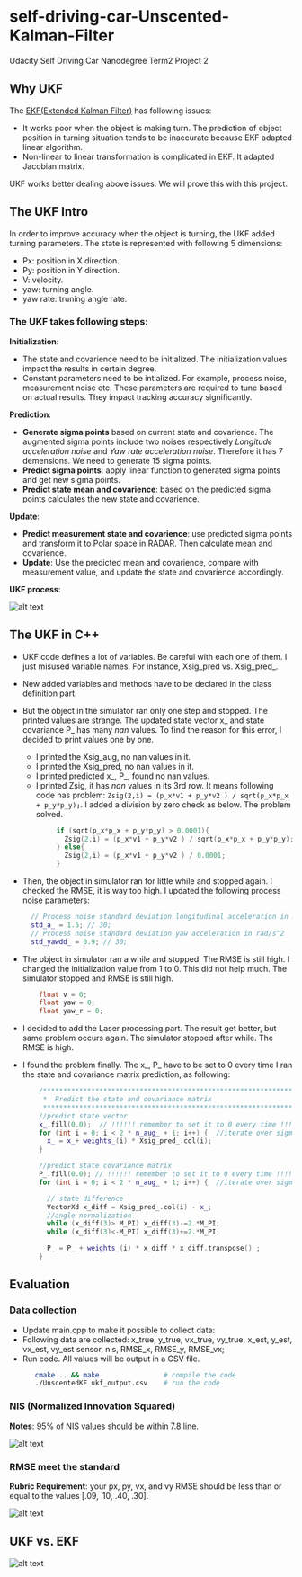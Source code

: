# self-driving-car-Unscented-Kalman-Filter
Udacity Self Driving Car Nanodegree Term2 Project 2
## Why UKF
The [EKF(Extended Kalman Filter)](https://github.com/mdalai/self-driving-car-Extended-Kalman-Filter) has following issues:
- It works poor when the object is making turn. The prediction of object position in turning situation tends to be inaccurate because EKF adapted linear algorithm. 
- Non-linear to linear transformation is complicated in EKF. It adapted Jacobian matrix.

UKF works better dealing above issues. We will prove this with this project.


[//]: # (Image References)
[ukf_process]: ./assets/UKF_process.PNG
[pxpy_div0]: ./assets/pxpy_div0.PNG
[err_updateLaser]: ./assets/err_updateLaser.PNG
[ukf_nis1]: ./assets/ukf_nis1.PNG
[ukf_rmse1]: ./assets/ukf_rmse1.PNG
[ukf_ekf_compare]: ./assets/ukf_ekf_compare.PNG


## The UKF Intro
In order to improve accuracy when the object is turning, the UKF added turning parameters. The state is represented with following 5 dimensions:
- Px: position in X direction.
- Py: position in Y direction.
- V: velocity.
- yaw: turning angle.
- yaw rate: truning angle rate.

### The UKF takes following steps:
**Initialization**:
- The state and covarience need to be initialized. The initialization values impact the results in certain degree.
- Constant parameters need to be intialized. For example, process noise, measurement noise etc. These parameters are required to tune based on actual results. They impact tracking accuracy significantly.

**Prediction**:
- **Generate sigma points** based on current state and covarience. The augmented sigma points include two noises respectively _Longitude acceleration noise_ and _Yaw rate acceleration noise_. Therefore it has 7 demensions. We need to generate 15 sigma points.
- **Predict sigma points**: apply linear function to generated sigma points and get new sigma points.
- **Predict state mean and covarience**: based on the predicted sigma points calculates the new state and covarience.

**Update**:
- **Predict measurement state and covarience**: use predicted sigma points and transform it to Polar space in RADAR. Then calculate mean and covarience. 
- **Update**: Use the predicted mean and covarience, compare with measurement value, and update the state and covarience accordingly.

**UKF process**:

   ![alt text][ukf_process]


## The UKF in C++
- UKF code defines a lot of variables. Be careful with each one of them. I just misused variable names. For instance, Xsig_pred vs. Xsig_pred_.
- New added variables and methods have to be declared in the class definition part.
- But the object in the simulator ran only one step and stopped. The printed values are strange. The updated state vector x_ and state covariance P_  has many _nan_ values. To find the reason for this error, I decided to print values one by one.
  - I printed the Xsig_aug, no nan values in it. 
  - I printed the Xsig_pred, no nan values in it. 
  - I printed predicted x_, P_, found no nan values.
  - I printed Zsig, it has _nan_ values in its 3rd row. It means following code has problem: ```Zsig(2,i) = (p_x*v1 + p_y*v2 ) / sqrt(p_x*p_x + p_y*p_y);```. I added a division by zero check as below. The problem solved.
    ```c++
         if (sqrt(p_x*p_x + p_y*p_y) > 0.0001){
           Zsig(2,i) = (p_x*v1 + p_y*v2 ) / sqrt(p_x*p_x + p_y*p_y);
         } else{
           Zsig(2,i) = (p_x*v1 + p_y*v2 ) / 0.0001;
         }
     ```
- Then, the object in simulator ran for little while and stopped again. I checked the RMSE, it is way too high. I updated the following process noise parameters:
  ```c++
    // Process noise standard deviation longitudinal acceleration in m/s^2
    std_a_ = 1.5; // 30;
    // Process noise standard deviation yaw acceleration in rad/s^2
    std_yawdd_ = 0.9; // 30;
  ```

- The object in simulator ran a while and stopped. The RMSE is still high. I changed the initialization value from 1 to 0. This did not help much. The simulator stopped and RMSE is still high.
  ```c++
      float v = 0;
      float yaw = 0;
      float yaw_r = 0;
  ```
- I decided to add the Laser processing part. The result get better, but same problem occurs again. The simulator stopped after while. The RMSE is high.  
- I found the problem finally. The x_, P_ have to be set to 0 every time I ran the state and covariance matrix prediction, as following:
   ```c++
       /**************************************************************************************************
        *  Predict the state and covariance matrix
        **************************************************************************************************/
       //predict state vector
       x_.fill(0.0);  // !!!!!! remember to set it to 0 every time !!!!!!!!
       for (int i = 0; i < 2 * n_aug_ + 1; i++) {  //iterate over sigma points
         x_ = x_+ weights_(i) * Xsig_pred_.col(i);
       }

       //predict state covariance matrix
       P_.fill(0.0); // !!!!!! remember to set it to 0 every time !!!!!!!!
       for (int i = 0; i < 2 * n_aug_ + 1; i++) {  //iterate over sigma points

         // state difference
         VectorXd x_diff = Xsig_pred_.col(i) - x_;
         //angle normalization
         while (x_diff(3)> M_PI) x_diff(3)-=2.*M_PI;
         while (x_diff(3)<-M_PI) x_diff(3)+=2.*M_PI;

         P_ = P_ + weights_(i) * x_diff * x_diff.transpose() ;
       }
   ```

## Evaluation
### Data collection
 - Update main.cpp to make it possible to collect data: 
 - Following data are collected: x_true, y_true, vx_true, vy_true, x_est, y_est, vx_est, vy_est	sensor, nis, RMSE_x, RMSE_y, RMSE_vx;
 - Run code. All values will be output in a CSV file.
   ```sh
      cmake .. && make                # compile the code
      ./UnscentedKF ukf_output.csv    # run the code
   ```
### NIS (Normalized Innovation Squared)
**Notes**: 95% of NIS values should be within 7.8 line.

   ![alt text][ukf_nis1]

### RMSE meet the standard
**Rubric Requirement**: your px, py, vx, and vy RMSE should be less than or equal to the values [.09, .10, .40, .30].

   ![alt text][ukf_rmse1]

## UKF vs. EKF

 ![alt text][ukf_ekf_compare]
